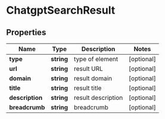 # ChatgptSearchResult

## Properties

| Name | Type | Description | Notes |
|------------ | ------------- | ------------- | -------------|
**type** | **string** | type of element |[optional]|
**url** | **string** | result URL |[optional]|
**domain** | **string** | result domain |[optional]|
**title** | **string** | result title |[optional]|
**description** | **string** | result description |[optional]|
**breadcrumb** | **string** | breadcrumb |[optional]|